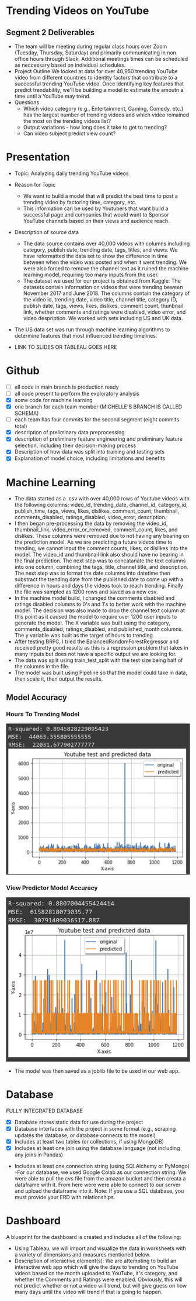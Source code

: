 # Trending Videos on YouTube

## Segment 2 Deliverables
- The team will be meeting during regular class hours over Zoom (Tuesday, Thursday, Saturday) and primarily communicating in non office hours through Slack. Additional meetings times can be scheduled as neccessary based on individual schedules.
- Project Outline
We looked at data for over 40,950 trending YouTube video from different countries to identity factors that contribute to a successful trending YouTube video. Once identifying key features that predict trendability, we'll be building a model to estimate the amoutn a time until a YouTube may trend.
- Questions
	- Which video category (e.g., Entertainment, Gaming, Comedy, etc.) has the largest number of trending videos and which video remained the most on the trending videos list?
	- Output variations - how long does it take to get to trending?
	- Can video subject predict view count?

# Presentation
- Topic: Analyzing daily trending YouTube videos
- Reason for Topic
    - We want to build a model that will predict the best time to post a trending video by factoring time, category, etc.
    - This information can be used by Youtubers that want build a successful page and companies that would want to Sponsor YouTube channels based on their views and audience reach.
- Description of source data
    - The data source contains over 40,000 videos with columns including category, publish date, trending date, tags, titles, and views. We have reformatted the data set to show the difference in time between when the video was posted and when it went trending. We were also forced to remove the channel text as it ruined the machine learning model, requiring too many inputs from the user.
    - The dataset we used for our project is obtained from Kaggle:
        The datasets contain information on videos that were trending beween November 2017 and June 2018. The columns contain the category of the video id, trending date, video title, channel title, category ID, publish date, tags, views, likes, dislikes, comment count, thunbnail link, whether comments and ratings were disabled, video error, and video despription. We worked with sets including US and UK data.

- The US data set was run through machine learning algorithms to determine features that most influenced trending timelines. 

- LINK TO SLIDES OR TABLEAU GOES HERE

# Github
- [ ] all code in main branch is production ready
- [ ] all code present to perform the exploratory analysis
- [x] some code for machine learning
- [x] one branch for each team member (MICHELLE'S BRANCH IS CALLED SCHEMA)
- [ ] each team has four commits for the second segment (eight commits total)
- [x] description of preliminary data preprocessing
- [x] description of preliminary feature engineering and preliminary feature selection, including their decision-making process
- [x] Description of how data was split into training and testing sets
- [x] Explanation of model choice, including limitations and benefits

# Machine Learning
- The data started as a .csv with over 40,000 rows of Youtube videos with the following columns: video_id, trending_date, channel_id, category_id, publish_time, tags, views, likes, dislikes, comment_count, thumbnail, comments_disabled, ratings_disabled, video_error, description.
- I then began pre-processing the data by removing the video_id, thumbnail_link, video_error_or_removed, comment_count, likes, and dislikes.  These columns were removed due to not having any bearing on the prediction model.  As we are predicting a future videos time to trending, we cannot input the comment counts, likes, or dislikes into the model.  The video_id and thumbnail link also should have no bearing in the final prediction. The next step was to concatanate the text columns into one column, combining the tags, title, channel title, and description.  The next step was to format the date columns into datetime then substract the trending date from the published date to come up with a difference in hours and days the videos took to reach trending.  Finally the file was sampled as 1200 rows and saved as a new csv.    
- In the machine model build, I changed the comments disabled and ratings disabled columns to 0's and 1's to better work with the machine model.  The decision was also made to drop the channel text column at this point as it caused the model to require over 1200 user inputs to generate the model.  The X variable was built using the category, comments_disabled, ratings_disabled, and published_month columns.  The y variable was built as the target of hours to trending.  
- After testing BRFC, I tried the BalancedRandomForestRegressor and received pretty good results as this is a regression problem that takes in many inputs but does not have a specific output we are looking for.
- The data was split using train_test_split with the test size being half of the columns in the file.  
- The model was built using Pipeline so that the model could take in data, then scale it, then output the results.
## Model Accuracy
### Hours To Trending Model
![time_to_trending](https://github.com/jereediv/The_Reason/blob/fb434c5b57352955d380bd89288e81f06601b8c8/Images/US_model_accuracy.png)

### View Predictor Model Accuracy
![views](https://github.com/jereediv/The_Reason/blob/fb434c5b57352955d380bd89288e81f06601b8c8/Images/Views_accuracy.png)



- The model was then saved as a joblib file to be used in our web app.

# Database
FULLY INTEGRATED DATABASE
- [x] Database stores static data for use during the project
- [x] Database interfaces with the project in some format (e.g., scraping updates the database, or database connects to the model)
- [x] Includes at least two tables (or collections, if using MongoDB)
- [x] Includes at least one join using the database language (not including any joins in Pandas)

- Includes at least one connection string (using SQLAlchemy or PyMongo)
	-For our database, we used Google Colab as our connection string. We were able to pull the cvs file from the amazon bucket and then creata a dataframe with it. From here were were able to connect to our server and upload the dataframe into it. 
Note: If you use a SQL database, you must provide your ERD with relationships.

# Dashboard
A blueprint for the dashboard is created and includes all of the following:
- Using Tableau, we will import and visualize the data in worksheets with a variety of dimensions and measures mentioned below.
- Description of interactive element(s): We are attempting to build an interactive web app which will give the days to trending on YouTube videos based on the month uploaded to YouTube, it's category, and whether the Comments and Ratings were enabled. Obviously, this will not predict whether or not a video will trend, but will give guess on how many days until the video will trend if that is going to happen.


